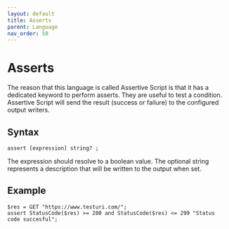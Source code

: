 ```yaml
---
layout: default
title: Asserts
parent: Language
nav_order: 50
---
```


# Asserts
The reason that this language is called Assertive Script is that it has a dedicated keyword to perform asserts. They are useful to test a condition. Assertive Script will send the result (success or failure) to the configured output writers.


## Syntax
```
assert [expression] string? ;
```

The expression should resolve to a boolean value. The optional string represents a description that will be written to the output when set.

## Example
```assertive
$res = GET "https://www.testuri.com/";
assert StatusCode($res) >= 200 and StatusCode($res) <= 299 "Status code succesful";
```